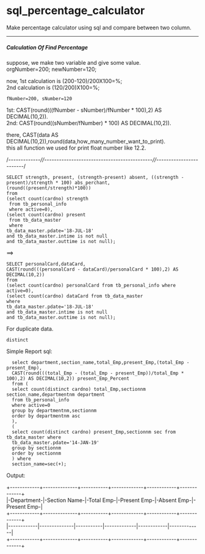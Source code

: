 # sql_percentage_calculator
Make percentage calculator using sql and compare between two column.

------------------------------------------------------------------

<h5>Calculation Of Find Percentage</h5>

suppose,
  we make two variable and give some value.</br>
    orgNumber=200;
    newNumber=120;
  
  now,
    1st calculation is (200-120)/200X100=%;</br>
    2nd calculation is (120/200)X100=%;</br>
    
    fNumber=200, sNumber=120
  
1st: CAST(round(((fNumber - sNumber)/fNumber * 100),2) AS DECIMAL(10,2)).</br>
2nd: CAST(round((sNumber/fNumber) * 100) AS DECIMAL(10,2)).

there,
CAST(data AS DECIMAL(10,2)),round(data,how_many_number_want_to_print).</br>
this all function we used for print float number like 12.2.

/*-------------//--------------------------------------------//------------------------*/

    SELECT strength, present, (strength-present) absent, ((strength - present)/strength * 100) abs_perchant, 
    (round((present/strength)*100))
    from
    (select count(cardno) strength 
     from tb_personal_info 
     where active=0),
    (select count(cardno) present 
     from tb_data_master
     where
    tb_data_master.pdate='18-JUL-18' 
    and tb_data_master.intime is not null 
    and tb_data_master.outtime is not null);

==>

    SELECT personalCard,dataCard,
    CAST(round(((personalCard - dataCard)/personalCard * 100),2) AS DECIMAL(10,2))
    from
    (select count(cardno) personalCard from tb_personal_info where active=0),
    (select count(cardno) dataCard from tb_data_master
    where
    tb_data_master.pdate='18-JUL-18' 
    and tb_data_master.intime is not null 
    and tb_data_master.outtime is not null);
    
For duplicate data.
    
    distinct
    
    
    
Simple Report sql:
      
      
      select department,section_name,total_Emp,present_Emp,(total_Emp - present_Emp),
      CAST(round(((total_Emp - (total_Emp - present_Emp))/total_Emp * 100),2) AS DECIMAL(10,2)) present_Emp_Percent 
      from (
      select count(distinct cardno) total_Emp,sectionnm section_name,departmentnm department
      from tb_personal_info
      where active=0
      group by departmentnm,sectionnm
      order by departmentnm asc
      ),
      (
      select count(distinct cardno) present_Emp,sectionnm sec from tb_data_master where
      tb_data_master.pdate='14-JAN-19'
      group by sectionnm
      order by sectionnm
      ) where
      section_name=sec(+);
      
      
 Output:
 
+------------+--------------+-----------+-------------+------------+-------------+</br>
|-Department-|-Section Name-|-Total Emp-|-Present Emp-|-Absent Emp-|-Present Emp-|</br>
+------------+--------------+-----------+-------------+------------+-------------+</br>
|------------|--------------|-----------|-------------|------------|-------------|</br>
+------------+--------------+-----------+-------------+------------+-------------+</br>



